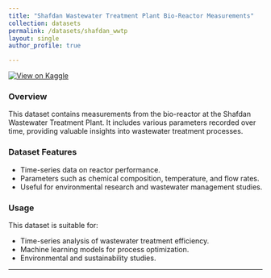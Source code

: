 ```yaml
---
title: "Shafdan Wastewater Treatment Plant Bio-Reactor Measurements"
collection: datasets
permalink: /datasets/shafdan_wwtp
layout: single
author_profile: true

---
```


[![View on Kaggle](https://img.shields.io/badge/Kaggle-View%20Dataset-blue?logo=kaggle)](https://www.kaggle.com/datasets/nitzanfarhi/shafdan-wwtp)

### Overview
This dataset contains measurements from the bio-reactor at the Shafdan Wastewater Treatment Plant. It includes various parameters recorded over time, providing valuable insights into wastewater treatment processes.

### Dataset Features
- Time-series data on reactor performance.
- Parameters such as chemical composition, temperature, and flow rates.
- Useful for environmental research and wastewater management studies.

### Usage
This dataset is suitable for:
- Time-series analysis of wastewater treatment efficiency.
- Machine learning models for process optimization.
- Environmental and sustainability studies.


---
